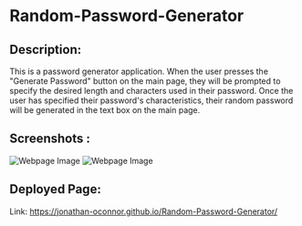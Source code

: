 # Random-Password-Generator

## Description:
This is a password generator application. When the user presses the "Generate Password" button on the main page, they will be prompted to specify the desired length and characters used in their password. Once the user has specified their password's characteristics, their random password will be generated in the text box on the main page. 

## Screenshots :

![Webpage Image](https://github.com/Jonathan-OConnor/Random-Password-Generator/blob/main/assets/images/Screenshot-Main.png?raw=true)
![Webpage Image](https://github.com/Jonathan-OConnor/Random-Password-Generator/blob/main/assets/images/Screenshot-Modal.png?raw=true)


## Deployed Page:
Link: https://jonathan-oconnor.github.io/Random-Password-Generator/
